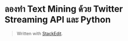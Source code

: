 
ลองทำ Text Mining ด้วย Twitter Streaming API และ Python
===

> Written with [StackEdit](https://stackedit.io/).
<!--stackedit_data:
eyJoaXN0b3J5IjpbMTIxNDQ2MDcxMl19
-->
